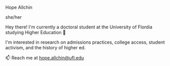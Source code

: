 Hope Allchin

she/her

Hey there! I'm currently a doctoral student at the University of Flordia studying Higher Education :crocodile: 

I'm interested in research on admissions practices, college access, student activism, and the history of higher ed. 

📫 Reach me at hope.allchin@ufl.edu


<!--
**hallchin/hallchin** is a ✨ _special_ ✨ repository because its `README.md` (this file) appears on your GitHub profile.

Here are some ideas to get you started:

- 🔭 I’m currently working on ...
- 🌱 I’m currently learning ...
- 👯 I’m looking to collaborate on ...
- 🤔 I’m looking for help with ...
- 💬 Ask me about ...
- 📫 How to reach me: ...
- 😄 Pronouns: ...
- ⚡ Fun fact: ...
-->
